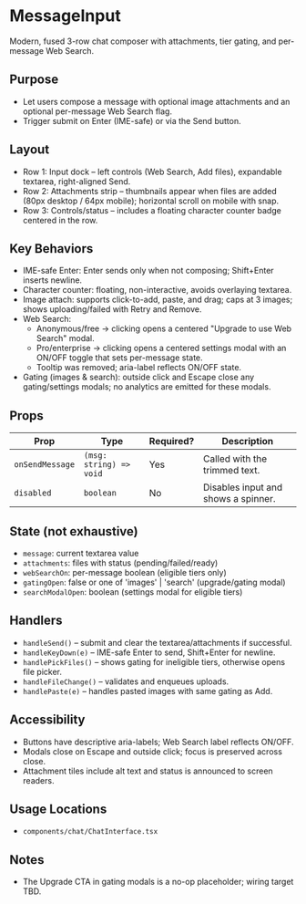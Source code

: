 # MessageInput

Modern, fused 3-row chat composer with attachments, tier gating, and per-message Web Search.

## Purpose

- Let users compose a message with optional image attachments and an optional per-message Web Search flag.
- Trigger submit on Enter (IME-safe) or via the Send button.

## Layout

- Row 1: Input dock – left controls (Web Search, Add files), expandable textarea, right-aligned Send.
- Row 2: Attachments strip – thumbnails appear when files are added (80px desktop / 64px mobile);
  horizontal scroll on mobile with snap.
- Row 3: Controls/status – includes a floating character counter badge centered in the row.

## Key Behaviors

- IME-safe Enter: Enter sends only when not composing; Shift+Enter inserts newline.
- Character counter: floating, non-interactive, avoids overlaying textarea.
- Image attach: supports click-to-add, paste, and drag; caps at 3 images; shows uploading/failed with Retry and Remove.
- Web Search:
  - Anonymous/free → clicking opens a centered "Upgrade to use Web Search" modal.
  - Pro/enterprise → clicking opens a centered settings modal with an ON/OFF toggle that sets per-message state.
  - Tooltip was removed; aria-label reflects ON/OFF state.
- Gating (images & search): outside click and Escape close any gating/settings modals; no analytics are emitted for these modals.

## Props

| Prop            | Type                    | Required? | Description                         |
| --------------- | ----------------------- | --------- | ----------------------------------- |
| `onSendMessage` | `(msg: string) => void` | Yes       | Called with the trimmed text.       |
| `disabled`      | `boolean`               | No        | Disables input and shows a spinner. |

## State (not exhaustive)

- `message`: current textarea value
- `attachments`: files with status (pending/failed/ready)
- `webSearchOn`: per-message boolean (eligible tiers only)
- `gatingOpen`: false or one of 'images' | 'search' (upgrade/gating modal)
- `searchModalOpen`: boolean (settings modal for eligible tiers)

## Handlers

- `handleSend()` – submit and clear the textarea/attachments if successful.
- `handleKeyDown(e)` – IME-safe Enter to send, Shift+Enter for newline.
- `handlePickFiles()` – shows gating for ineligible tiers, otherwise opens file picker.
- `handleFileChange()` – validates and enqueues uploads.
- `handlePaste(e)` – handles pasted images with same gating as Add.

## Accessibility

- Buttons have descriptive aria-labels; Web Search label reflects ON/OFF.
- Modals close on Escape and outside click; focus is preserved across close.
- Attachment tiles include alt text and status is announced to screen readers.

## Usage Locations

- `components/chat/ChatInterface.tsx`

## Notes

- The Upgrade CTA in gating modals is a no-op placeholder; wiring target TBD.
